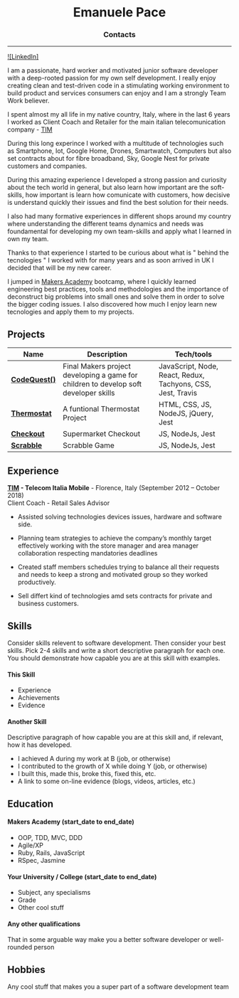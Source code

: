 <h1 align="center" >Emanuele Pace</h1>


<h3 align="center" >Contacts</h3>

---------------

[![LinkedIn]](https://www.linkedin.com/in/emanuele-pace10/)


I am a passionate, hard worker and motivated junior software developer with a deep-rooted passion for my own self development. I really enjoy creating clean and test-driven code in a stimulating working environment to build product and services consumers can enjoy and I am a strongly Team Work believer.


I spent almost my all life in my native country, Italy, where in the last 6 years I worked as Client Coach and Retailer for the main italian telecomunication company -  [TIM](https://www.tim.it/)

During this long experince I worked with a multitude of technologies such as Smartphone, Iot, Google Home, Drones, Smartwatch, Computers but also set contracts about for fibre broadband, Sky, Google Nest for private customers and companies.

During this amazing experience I developed a strong passion and curiosity about the tech world in general, but also learn how important are the soft-skills, how important is learn how comunicate with customers, how decisive is understand quickly their issues and find the best solution for their needs.

I also had many formative experiences in different shops around my country where understanding the different teams dynamics and needs was foundamental for developing my own team-skills and apply what I learned in own my team.

Thanks to that experience I started to be curious about what is " behind the tecnologies " I worked with for many years and as soon arrived in UK I decided that will be my new career.

I jumped in  [Makers Academy](https://makers.tech/) bootcamp, where I quickly learned engineering best practices, tools and methodologies and the importance of deconstruct big problems into small ones and solve them in order to solve the bigger coding issues.
I also discovered how much I enjoy learn new tecnologies and apply them to my projects.

## Projects

| Name                         | Description       | Tech/tools        |
| ---------------------------- | ----------------- | ----------------- |
| [**CodeQuest()**](https://github.com/Emanuele-20/codeQuest)| Final Makers project developing a game for children to develop soft developer skills | JavaScript, Node, React, Redux, Tachyons, CSS, Jest, Travis|
| [**Thermostat**](https://github.com/Emanuele-20/Thermostat) | A funtional Thermostat Project  | HTML, CSS, JS, NodeJS, jQuery, Jest              |
| [**Checkout**](https://github.com/Emanuele-20/checkout) | Supermarket Checkout | JS, NodeJs, Jest              |
| [**Scrabble**](https://github.com/Emanuele-20/scrabble) | Scrabble Game | JS, NodeJs, Jest              |


## Experience

**[TIM](www.tim.it) - Telecom Italia Mobile** - Florence, Italy
(September 2012 – October 2018)  
Client Coach - Retail Sales Advisor 

* Assisted solving technologies devices issues, hardware and software side. 

* Planning team strategies to achieve the company’s monthly target effectively working with the store manager and area manager collaboration respecting mandatories deadlines

* Created staff members schedules trying to balance all their requests and needs to keep a strong and motivated group so they worked productively. 

* Sell differt kind of technologies amd sets contracts for private and business customers. 


## Skills

Consider skills relevent to software development. Then consider your best skills. Pick 2-4 skills and write a short descriptive paragraph for each one. You should demonstrate how capable you are at this skill with examples.

#### This Skill

- Experience
- Achievements
- Evidence

#### Another Skill

Descriptive paragraph of how capable you are at this skill and, if relevant, how it has developed.

- I achieved A during my work at B (job, or otherwise)
- I contributed to the growth of X while doing Y (job, or otherwise)
- I built this, made this, broke this, fixed this, etc.
- A link to some on-line evidence (blogs, videos, articles, etc.)

## Education

#### Makers Academy (start_date to end_date)

- OOP, TDD, MVC, DDD
- Agile/XP
- Ruby, Rails, JavaScript
- RSpec, Jasmine

#### Your University / College (start_date to end_date)

- Subject, any specialisms
- Grade
- Other cool stuff

#### Any other qualifications

That in some arguable way make you a better software developer or well-rounded person

## Hobbies

Any cool stuff that makes you a super part of a software development team
